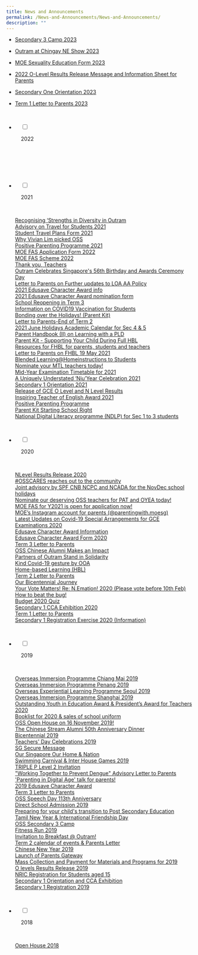 ```yaml
---
title: News and Announcements
permalink: /News-and-Announcements/News-and-Announcements/
description: ""
---
```

*   [Secondary 3 Camp 2023](/news/Secondary-3-Camp-2023/)
*   [Outram at Chingay NE Show 2023](/news/Outram-at-Chingay-NE-Show-2023/)
*   [MOE Sexuality Education Form 2023](https://outramsec.moe.edu.sg/qql/slot/u512/PDF/2023/2023%20Info%20on%20SEd%20for%20schs%20website%20Secondary%20Schools%2017-19.pdf)  
    
*   [2022 O-Level Results Release Message and Information Sheet for Parents](https://outramsec-moe-edu-sg-admin.cwp.sg/qql/slot/u512/PDF/2023/2022%20O-Level%20Results%20Release%20Message%20and%20Information%20Sheet%20for%20Parents_final.pdf)  
    
*   [Secondary One Orientation 2023](https://outramsec-moe-edu-sg-admin.cwp.sg/other/sec-1-orientation-2023)
*   [Term 1 Letter to Parents 2023](https://outramsec-moe-edu-sg-admin.cwp.sg/qql/slot/u512/PDF/2023%20Term%201%20Letter%20to%20Parents%20Final.pdf)

<ul class="jekyllcodex_accordion">

	
  <li>

    <input type="checkbox" id="accordion1">

    <label for="accordion1">2022</label>

    <div>

<p> </p>

    </div>

</li>	
	
  <li>

    <input type="checkbox" id="accordion2">

    <label for="accordion1">2021</label>

    <div>
			
<a href="/news-and-announcements/2021/Recognising-Strengths-in-Diversity-in-Outram/">Recognising ‘Strengths in Diversity in Outram</a><br>
<a href="files/News%20&%20Announcements/2021/Ad%20on%20Travel%20for%20Students%202021/Advisory%20on%20Travel%20for%20Students%202021.pdf">Advisory on Travel for Students 2021</a><br>
			<a href="files/News%20&%20Announcements/2021/Student%20Travel%20Plans%20Form%202021/Student%20Travel%20Plans%20Form%202021.pdf">Student Travel Plans Form 2021</a><br>
			<a href="/news-and-announcements/2021/Why-Vivian-Lim-picked-OSS/">Why Vivian Lim picked OSS</a><br>
			<a href="files/News%20&%20Announcements/2021/Positive%20Parent%20Programme%202021/Positive%20Parenting%20Programme%202021.pdf">Positive Parenting Programme 2021</a><br>
			<a href="files/News%20&%20Announcements/2021/MOE%20FAS%20App%20Form%202022/MOE%20FAS%20Application%20Form%202022.pdf">MOE FAS Application Form 2022</a><br>
			<a href="files/News%20&%20Announcements/2021/MOE%20FAS%20Scheme%202022/MOE%20FAS%20Scheme%202022.pdf">MOE FAS Scheme 2022</a><br>
			<a href="/news-and-announcements/2021/Thank-you-Teachers/">Thank you, Teachers</a><br>
			<a href="/news-and-announcements/2021/Outram-Celebrates-Singapores-56th-Birthday-and-Awards-Ceremony-Day/">Outram Celebrates Singapore's 56th Birthday and Awards Ceremony Day</a><br>
			<a href="files/News%20&%20Announcements/2021/Letter%20to%20Par%20to%20LOA%20AA%20Policy/Letter%20to%20Parents%20on%20Further%20updates%20to%20LOA%20AA%20Policy.pdf">Letter to Parents on Further updates to LOA AA Policy</a><br>
			<a href="files/News%20&%20Announcements/2021/2021%20Edu%20Character%20Award%20info/2021%20Edusave%20Character%20Award%20info.pdf">2021 Edusave Character Award info</a><br>
			<a href="files/News%20&%20Announcements/2021/2021%20Edu%20Cha%20Aw%20nom%20form/2021%20Edusave%20Character%20Award%20nomination%20form.pdf">2021 Edusave Character Award nomination form</a><br>
			<a href="files/News%20&%20Announcements/2021/School%20Reopening%20in%20Term%203/School%20Reopening%20in%20Term%203.pdf">School Reopening in Term 3</a><br>
			<a href="/news-and-announcements/2021/Information-on-COVID-19-Vaccination-for-Students/">Information on COVID19 Vaccination for Students</a><br>
			<a href="files/News%20&%20Announcements/2021/Bonding%20Holidays!%20(Parent%20Kit)/Bonding%20over%20the%20Holidays!%20(Parent%20Kit).pdf">Bonding over the Holidays! (Parent Kit)</a><br>
			<a href="files/News%20&%20Announcements/2021/Letter%20to%20Parents%20End%20of%20T%202/Letter%20to%20Parents-End%20of%20Term%202.pdf">Letter to Parents-End of Term 2</a><br>
			<a href="files/News%20&%20Announcements/2021/2021%20June%20Hols%20Acad%20Cal%20for%2045/2021%20June%20Holidays%20Academic%20Calendar%20for%20Sec%204%20&%205.pdf">2021 June Holidays Academic Calendar for Sec 4 & 5</a><br>
			<a href="files/News%20&%20Announcements/2021/Parent%20Handbook%20(II)%20on%20a%20PLD/Parent%20Handbook%20(II)%20on%20Learning%20with%20a%20PLD.pdf">Parent Handbook (II) on Learning with a PLD</a><br>
			<a href="files/News%20&%20Announcements/2021/Parent%20Kit%20%20%20Su%20Your%20Child%20HBL/Parent%20Kit%20-%20Supporting%20Your%20Child%20During%20Full%20HBL.pdf">Parent Kit - Supporting Your Child During Full HBL</a><br>
			<a href="https://outramsec-moe-edu-sg-admin.cwp.sg/oss/resources-for-fhbl-for-parents-students-and-teachers">Resources for FHBL for parents, students and teachers</a><br>
			<a href="files/News%20&%20Announcements/2021/Letter%20to%20Par%20on%20FHBL%20May%202021/Letter%20to%20Parents%20on%20FHBL%2019%20May%202021.pdf">Letter to Parents on FHBL 19 May 2021</a><br>
			<a href="files/News%20&%20Announcements/2021/Blended%20Learnme%20Ins%20to%20Stud/Blended%20Learning@Homeinstructions%20to%20Students.pdf">Blended Learning@Homeinstructions to Students</a><br>
			<a href="files/News%20&%20Announcements/2021/Nom%20your%20MTL%20teachers%20today!/Nominate%20your%20MTL%20teachers%20today!.pdf">Nominate your MTL teachers today!</a><br>
			<a href="files/News%20&%20Announcements/2021/Mid%20Year%20Exam%20Time%20for%202021/Mid-Year%20Examination%20Timetable%20for%202021.pdf">Mid-Year Examination Timetable for 2021</a><br>
			<a href="/news-and-announcements/2021/A-Uniquely-Understated-NiuYear-Celebration-2021/">A Uniquely Understated ‘Niu’Year Celebration 2021</a><br>
			<a href="/news-and-announcements/2021/Secondary-1-Orientation-2021/">Secondary 1 Orientation 2021</a><br>
			<a href="/news-and-announcements/2021/Release-of-GCE-O-Level-and-N-Level-Results/">Release of GCE O Level and N Level Results</a><br>
			<a href="/news-and-announcements/2021/Inspiring-Teacher-of-English-Award-2021/">Inspiring Teacher of English Award 2021</a><br>
			<a href="files/News%20&%20Announcements/2021/Positive%20Parenting%20Programme/Positive%20Parenting%20Programme.pdf">Positive Parenting Programme</a><br>
			<a href="/news-and-announcements/2021/Parent-Kit-Starting-School-Right/">Parent Kit Starting School Right</a><br>
			<a href="/news-and-announcements/2021/National-Digital-Literacy-programme-NDLP-for-Sec-1-to-3-students/">National Digital Literacy programme (NDLP) for Sec 1 to 3 students</a>
		

    </div>

</li>
	<li>

    <input type="checkbox" id="accordion3">

    <label for="accordion2">2020</label>

    <div>

<a href="/news/OSS-2020/N-Level-Results-Release-2020/">NLevel Results Release 2020</a><br>
			<a href="/news/OSS-2020/OSSCARES-reaches-out-to-the-community/">#OSSCARES reaches out to the community</a><br>
			<a href="files/News%20&%20Announcements/2020/Joint%20advisory%20by%20SPF%20CNB%20NCPC%20and%20NCADA%20for%20the%20NovDec%20school%20holidays.pdf">Joint advisory by SPF CNB NCPC and NCADA for the NovDec school holidays</a><br>
			<a href="files/News%20&%20Announcements/2020/Nominate%20our%20deserving%20OSS%20teachers%20for%20PAT%20and%20OYEA%20today!.pdf">Nominate our deserving OSS teachers for PAT and OYEA today!</a><br>
			<a href="/news/OSS-2020/MOE-FAS-for-Y2021-is-open-for-application-now/">MOE FAS for Y2021 is open for application now!</a><br>
			<a href="/links/Teachers/">MOE’s Instagram account for parents (@parentingwith.moesg)</a><br>
			<a href="files/News%20&%20Announcements/2020/Latest%20Updates%20on%20Covid-19%20Special%20Arrangements%20for%20GCE%20Examinations%202020.pdf">Latest Updates on Covid-19 Special Arrangements for GCE Examinations 2020</a><br>
			<a href="files/News%20&%20Announcements/2020/Edusave%20Character%20Award%20Information.pdf">Edusave Character Award Information</a><br>
			<a href="files/News%20&%20Announcements/2020/Edusave%20Character%20Award%20Form%202020.pdf">Edusave Character Award Form 2020</a><br>
			<a href="files/News%20&%20Announcements/2020/Term%203%20Letter%20to%20Parents.pdf">Term 3 Letter to Parents</a><br>
			<a href="/news/OSS-2020/OSS-Chinese-Alumni-Makes-an-Impact/">OSS Chinese Alumni Makes an Impact</a><br>
			<a href="/news/OSS-2020/Partners-of-Outram-Stand-in-Solidarity/">Partners of Outram Stand in Solidarity</a><br>
			<a href="/news/OSS-2020/Kind-Covid-19-gesture-by-OOA/">Kind Covid-19 gesture by OOA</a><br>
			<a href="/news/OSS-2020/Home-based-Learning-HBL/">Home-based Learning (HBL)</a><br>
			<a href="files/News%20&%20Announcements/2020/Term%202%20Letter%20to%20Parents.pdf">Term 2 Letter to Parents</a><br>
			<a href="/news/OSS-2020/Our-Bicentennial-Journey/">Our Bicentennial Journey</a><br>
			<a href="https://sweetspot.straitstimes.com/nemation/student-belowaverage/">Your Vote Matters! Re: N.Emation! 2020 (Please vote before 10th Feb)</a><br>
			<a href="/news/OSS-2020/How-to-beat-the-bug/">How to beat the bug!</a><br>
			<a href="files/News%20&%20Announcements/2020/Budget%202020%20Quiz.pdf">Budget 2020 Quiz</a><br>
			<a href="/news/OSS-2020/Secondary-1-CCA-Exhibition-2020/">Secondary 1 CCA Exhibition 2020</a><br>
			<a href="files/News%20&%20Announcements/2020/Term%201%20Letter%20to%20Parents.pdf">Term 1 Letter to Parents</a><br>
			<a href="/news/OSS-2020/Secondary-One-Registration-Exercise-2020/">Secondary 1 Registration Exercise 2020 (Information)</a>

    </div>

</li>
	
<li>

    <input type="checkbox" id="accordion4">

    <label for="accordion3">2019</label>

    <div>

<a href="/news/OSS-2019/Overseas-Immersion-Programme-Chiang-Mai-2019/">Overseas Immersion Programme Chiang Mai 2019</a><br>
			<a href="/news/OSS-2019/Overseas-Immersion-Programme-Penang-2019/">Overseas Immersion Programme Penang 2019</a><br>
			<a href="/news/OSS-2019/Overseas-Experiential-Learning-Programme-Seoul-2019/">Overseas Experiential Learning Programme Seoul 2019</a><br>
			<a href="/news/OSS-2019/Overseas-Immersion-Programme-Shanghai-2019/">Overseas Immersion Programme Shanghai 2019</a><br>
			<a href="/news/OSS-2019/Outstanding-Youth-in-Education-Award-Presidents-Award-for-Teachers-2020/">Outstanding Youth in Education Award & President’s Award for Teachers 2020</a><br>
			<a href="/news/OSS-2019/Booklist-for-2020-sales-of-school-uniform/">Booklist for 2020 & sales of school uniform</a><br>
			<a href="/news/OSS-2019/OSS-Open-House-on-16-November-2019/">OSS Open House on 16 November 2019!</a><br>
			<a href="/news/OSS-2019/The-Chinese-Stream-Alumni-50th-Anniversary-Dinner/">The Chinese Stream Alumni 50th Anniversary Dinner</a><br>
			<a href="/news/OSS-2019/Bicentennial-2019/">Bicentennial 2019</a><br>
			<a href="/news/OSS-2019/Teachers-Day-Celebrations-2019/">Teachers' Day Celebrations 2019</a><br>
			<a href="/news/OSS-2019/SG-Secure-Message/">SG Secure Message</a><br>
			<a href="/news/OSS-2019/Our-Singapore-Our-Home-Nation/">Our Singapore Our Home & Nation</a><br>
			<a href="/news/OSS-2019/Swimming-Carnival-Inter-House-Games-2019/">Swimming Carnival & Inter House Games 2019</a><br>
			<a href="files/News%20&%20Announcements/2019/TRIPLE%20P%20level%202%20Invitation.pdf">TRIPLE P Level 2 Invitation</a><br>
			<a href="files/News%20&%20Announcements/2019/Working%20Together%20to%20Prevent%20Dengue%20Advisory%20Letter%20to%20Parents.pdf">"Working Together to Prevent Dengue" Advisory Letter to Parents</a><br>
			<a href="/news/OSS-2019/Parenting-in-Digital-Age-talk-for-parents/">'Parenting in Digital Age' talk for parents!</a><br>
			<a href="/news/OSS-2019/2019-Edusave-Character-Award/">2019 Edusave Character Award</a><br>
			<a href="files/News%20&%20Announcements/2019/Term%203%20Letter%20to%20Parents.pdf">Term 3 Letter to Parents</a><br>
			<a href="/news/OSS-2019/OSS-Speech-Day-113th-Anniversary/">OSS Speech Day 113th Anniversary</a><br>
			<a href="/news/OSS-2019/Direct-School-Admission-2019/">Direct School Admission 2019</a><br>
			<a href="/news/OSS-2019/Preparing-for-your-childs-transition-to-Post-Secondary-Education/">Preparing for your child's transition to Post Secondary Education</a><br>
			<a href="/news/OSS-2019/Tamil-New-Year-International-Friendship-Day/">Tamil New Year & International Friendship Day</a><br>
			<a href="/news/OSS-2019/OSS-Secondary-3-Camp/">OSS Secondary 3 Camp</a><br>
			<a href="/news/OSS-2019/Fitness-Run-2019/">Fitness Run 2019</a><br>
			<a href="/news/OSS-2019/Invitation-to-Breakfast-Outram/">Invitation to Breakfast @ Outram!</a><br>
			<a href="files/News%20&%20Announcements/2019/Term%202%20calendar%20of%20events%20&%20Parents%20Letter.pdf">Term 2 calendar of events & Parents Letter</a><br>
			<a href="/news/OSS-2019/Chinese-New-Year-2019/">Chinese New Year 2019</a><br>
			<a href="/news/OSS-2019/Launch-of-Parents-Gateway/">Launch of Parents Gateway</a><br>
			<a href="/news/OSS-2019/Mass-Collection-and-Payment-for-Materials-and-Programs-for-2019/">Mass Collection and Payment for Materials and Programs for 2019</a><br>
			<a href="/news/OSS-2019/O-levels-Results-Release-2019/">O levels Results Release 2019</a><br>
			<a href="/news/OSS-2019/NRIC-Registration-for-Students-aged-15/">NRIC Registration for Students aged 15</a><br>
			<a href="/news/OSS-2019/Secondary-1-Orientation-and-CCA-Exhibition/">Secondary 1 Orientation and CCA Exhibition</a><br>
			<a href="/news/OSS-2019/Secondary-1-Registration-2019/">Secondary 1 Registration 2019</a>

    </div>

</li>
	
<li>

    <input type="checkbox" id="accordion5">

    <label for="accordion4">2018</label>

    <div>

<a href="/news/Open-House-2018/">Open House 2018</a>

    </div>

</li>
	
	

	
</ul>